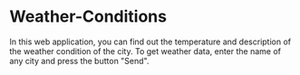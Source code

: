 # Weather-Conditions

In this web application, you can find out the temperature and description of the weather condition of the city.
To get weather data, enter the name of any city and press the button "Send".


